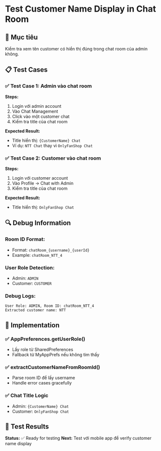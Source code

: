 # Test Customer Name Display in Chat Room

## 🎯 Mục tiêu
Kiểm tra xem tên customer có hiển thị đúng trong chat room của admin không.

## 📋 Test Cases

### ✅ Test Case 1: Admin vào chat room
**Steps:**
1. Login với admin account
2. Vào Chat Management
3. Click vào một customer chat
4. Kiểm tra title của chat room

**Expected Result:**
- Title hiển thị: `{CustomerName} Chat`
- Ví dụ: `NTT Chat` thay vì `OnlyFanShop Chat`

### ✅ Test Case 2: Customer vào chat room  
**Steps:**
1. Login với customer account
2. Vào Profile → Chat with Admin
3. Kiểm tra title của chat room

**Expected Result:**
- Title hiển thị: `OnlyFanShop Chat`

## 🔍 Debug Information

### Room ID Format:
- Format: `chatRoom_{username}_{userId}`
- Example: `chatRoom_NTT_4`

### User Role Detection:
- Admin: `ADMIN`
- Customer: `CUSTOMER`

### Debug Logs:
```
User Role: ADMIN, Room ID: chatRoom_NTT_4
Extracted customer name: NTT
```

## 🚀 Implementation

### ✅ AppPreferences.getUserRole()
- Lấy role từ SharedPreferences
- Fallback từ MyAppPrefs nếu không tìm thấy

### ✅ extractCustomerNameFromRoomId()
- Parse room ID để lấy username
- Handle error cases gracefully

### ✅ Chat Title Logic
- Admin: `{CustomerName} Chat`
- Customer: `OnlyFanShop Chat`

## 📱 Test Results

**Status:** ✅ Ready for testing
**Next:** Test với mobile app để verify customer name display

